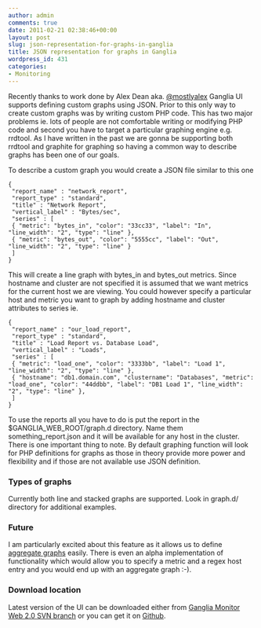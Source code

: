 ```yaml
---
author: admin
comments: true
date: 2011-02-21 02:38:46+00:00
layout: post
slug: json-representation-for-graphs-in-ganglia
title: JSON representation for graphs in Ganglia
wordpress_id: 431
categories:
- Monitoring
---
```


Recently thanks to work done by Alex Dean aka. [@mostlyalex](https://twitter.com/mostlyalex) Ganglia UI supports defining custom graphs using JSON. Prior to this only way to create custom graphs was by writing custom PHP code. This has two major problems ie. lots of people are not comfortable writing or modifying PHP code and second you have to target a particular graphing engine e.g. rrdtool. As I have written in the past we are gonna be supporting both rrdtool and graphite for graphing so having a common way to describe graphs has been one of our goals.

To describe a custom graph you would create a JSON file similar to this one

    
    {
     "report_name" : "network_report",
     "report_type" : "standard",
     "title" : "Network Report",
     "vertical_label" : "Bytes/sec",
     "series" : [
     { "metric": "bytes_in", "color": "33cc33", "label": "In", "line_width": "2", "type": "line" },
     { "metric": "bytes_out", "color": "5555cc", "label": "Out", "line_width": "2", "type": "line" }
     ]
    }


This will create a line graph with bytes_in and bytes_out metrics. Since hostname and cluster are not specified it is assumed that we want metrics for the current host we are viewing. You could however specify a particular host and metric you want to graph by adding hostname and cluster attributes to series ie.

    
    {
     "report_name" : "our_load_report",
     "report_type" : "standard",
     "title" : "Load Report vs. Database Load",
     "vertical_label" : "Loads",
     "series" : [
     { "metric": "load_one", "color": "3333bb", "label": "Load 1", "line_width": "2", "type": "line" },
     { "hostname": "db1.domain.com", "clustername": "Databases", "metric": "load_one", "color": "44ddbb", "label": "DB1 Load 1", "line_width": "2", "type": "line" },
     ]
    }


To use the reports all you have to do is put the report in the $GANGLIA_WEB_ROOT/graph.d directory. Name them something_report.json and it will be available for any host in the cluster. There is one important thing to note. By default graphing function will look for PHP definitions for graphs as those in theory provide more power and flexibility and if those are not available use JSON definition.


### Types of graphs


Currently both line and stacked graphs are supported. Look in graph.d/ directory for additional examples.


### Future


I am particularly excited about this feature as it allows us to define [aggregate graphs](http://blog.vuksan.com/2010/06/05/beauty-of-aggregate-line-graphs/) easily. There is even an alpha implementation of functionality which would allow you to specify a metric and a regex host entry and you would end up with an aggregate graph :-).


### Download location


Latest version of the UI can be downloaded either from [Ganglia Monitor Web 2.0 SVN branch](http://ganglia.svn.sourceforge.net/svnroot/ganglia/branches/monitor-web-2.0/) or you can get it on [Github](https://github.com/vvuksan/ganglia-misc).
